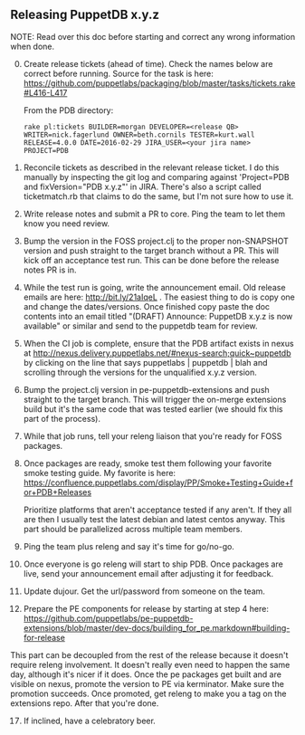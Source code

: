 ## Releasing PuppetDB x.y.z

NOTE: Read over this doc before starting and correct any wrong information when
done.

0. Create release tickets (ahead of time). Check the names below are correct
   before running. Source for the task is here:
   https://github.com/puppetlabs/packaging/blob/master/tasks/tickets.rake#L416-L417
   
   From the PDB directory:

       rake pl:tickets BUILDER=morgan DEVELOPER=<release QB> WRITER=nick.fagerlund OWNER=beth.cornils TESTER=kurt.wall RELEASE=4.0.0 DATE=2016-02-29 JIRA_USER=<your jira name> PROJECT=PDB

1. Reconcile tickets as described in the relevant release ticket. I do this
   manually by inspecting the git log and comparing against
   'Project=PDB and fixVersion="PDB x.y.z"' in JIRA. There's also a script
   called ticketmatch.rb that claims to do the same, but I'm not sure how to
   use it.

2. Write release notes and submit a PR to core. Ping the team to let them know
   you need review.

3. Bump the version in the FOSS project.clj to the proper non-SNAPSHOT version
   and push straight to the target branch without a PR. This will kick off an
   acceptance test run. This can be done before the release notes PR is in.

4. While the test run is going, write the announcement email. Old release
   emails are here: http://bit.ly/21aIqeL . The easiest thing to do is copy one and
   change the dates/versions. Once finished copy paste the doc contents into an
   email titled "(DRAFT) Announce: PuppetDB x.y.z is now available" or similar
   and send to the puppetdb team for review.

5. When the CI job is complete, ensure that the PDB artifact exists in nexus at
   http://nexus.delivery.puppetlabs.net/#nexus-search;quick~puppetdb by
   clicking on the line that says puppetlabs | puppetdb | blah and scrolling
   through the versions for the unqualified x.y.z version.

6. Bump the project.clj version in pe-puppetdb-extensions and push straight to
   the target branch. This will trigger the on-merge extensions build but it's
   the same code that was tested earlier (we should fix this part of the
   process).

7. While that job runs, tell your releng liaison that you're ready for FOSS
   packages.

8. Once packages are ready, smoke test them following your favorite smoke
   testing guide. My favorite is here:
   https://confluence.puppetlabs.com/display/PP/Smoke+Testing+Guide+for+PDB+Releases

   Prioritize platforms that aren't acceptance tested if any aren't. If they
   all are then I usually test the latest debian and latest centos anyway. This
   part should be parallelized across multiple team members.

9. Ping the team plus releng and say it's time for go/no-go.

10. Once everyone is go releng will start to ship PDB. Once packages are live,
    send your announcement email after adjusting it for feedback.

11. Update dujour. Get the url/password from someone on the team.

12. Prepare the PE components for release by starting at step 4 here:
https://github.com/puppetlabs/pe-puppetdb-extensions/blob/master/dev-docs/building_for_pe.markdown#building-for-release

  This part can be decoupled from the rest of the release because it doesn't
  require releng involvement. It doesn't really even need to happen the same
  day, although it's nicer if it does.  Once the pe packages get built and are
  visible on nexus, promote the version to PE via kerminator. Make sure the
  promotion succeeds. Once promoted, get releng to make you a tag on the
  extensions repo.  After that you're done.

17. If inclined, have a celebratory beer.
